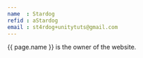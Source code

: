 ```yaml
---
name  : Stardog
refid : aStardog
email : st4rdog+unitytuts@gmail.com
---
```


{{ page.name }} is the owner of the website.